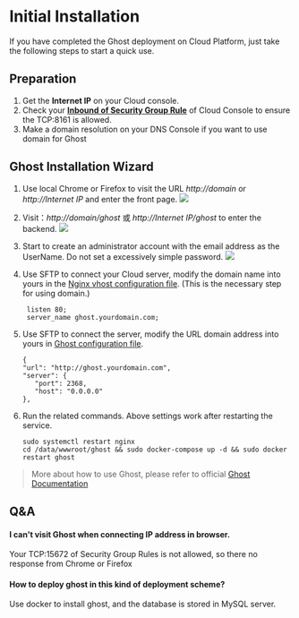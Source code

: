# Initial Installation

If you have completed the Ghost deployment on Cloud Platform, just take the following steps to start a quick use.

## Preparation

1. Get the **Internet IP** on your Cloud console.
2. Check your **[Inbound of Security Group Rule](https://support.websoft9.com/docs/faq/tech-instance.html)** of Cloud Console to ensure the TCP:8161 is allowed.
3. Make a domain resolution on your DNS Console if you want to use domain for Ghost

## Ghost Installation Wizard

1. Use local Chrome or Firefox to visit the URL *http://domain* or *http://Internet IP* and enter the front page.
   ![](http://libs.websoft9.com/Websoft9/DocsPicture/en/ghost/ghost-bootpage-websoft9.png)

2.  Visit：*http://domain/ghost* 或 *http://Internet IP/ghost* to enter the backend.
   ![](https://libs.websoft9.com/Websoft9/DocsPicture/en/ghost/ghost-register001-websoft9.png)

3. Start to create an administrator account with the email address as the UserName. Do not set a excessively simple password.
   ![]( https://libs.websoft9.com/Websoft9/DocsPicture/en/ghost/ghost-register002-websoft9.png )

4. Use SFTP to connect your Cloud server, modify the domain name into yours in the [Nginx vhost configuration file](/stack-components.md#nginx). (This is the necessary step for using domain.)
   ```
    listen 80;
    server_name ghost.yourdomain.com;
   ```

5. Use SFTP to connect the server, modify the URL domain address into yours in [Ghost configuration file](/stack-components.md#ghost).
   ```
   {
   "url": "http://ghost.yourdomain.com",
   "server": {
      "port": 2368,
      "host": "0.0.0.0"
   },
   ```
6. Run the related commands. Above settings work after restarting the service.
   ```
   sudo systemctl restart nginx
   cd /data/wwwroot/ghost && sudo docker-compose up -d && sudo docker restart ghost
   ```
   
> More about how to use Ghost, please refer to official [Ghost Documentation](https://docs.ghost.org/docs)

## Q&A

#### I can't visit Ghost when connecting IP address in browser.

Your TCP:15672 of Security Group Rules is not allowed, so there no response from Chrome or Firefox

#### How to deploy ghost in this kind of deployment scheme?

Use docker to install ghost, and the database is stored in MySQL server.